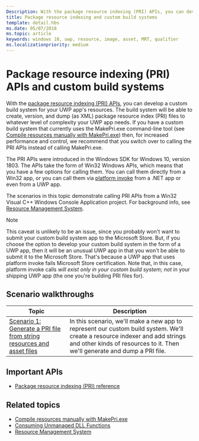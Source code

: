 ```yaml
---
Description: With the package resource indexing (PRI) APIs, you can develop a custom build system for your UWP app's resources. The build system will be able to create, version, and dump PRI files to whatever level of complexity your UWP app needs.
title: Package resource indexing and custom build systems
template: detail.hbs
ms.date: 05/07/2018
ms.topic: article
keywords: windows 10, uwp, resource, image, asset, MRT, qualifier
ms.localizationpriority: medium
---
```

# Package resource indexing (PRI) APIs and custom build systems
With the [package resource indexing (PRI) APIs](/windows/desktop/menurc/pri-indexing-reference), you can develop a custom build system for your UWP app's resources. The build system will be able to create, version, and dump (as XML) package resource index (PRI) files to whatever level of complexity your UWP app needs. If you have a custom build system that currently uses the MakePri.exe command-line tool (see [Compile resources manually with MakePri.exe](makepri-exe-command-options.md)) then, for increased performance and control, we recommend that you switch over to calling the PRI APIs instead of calling MakePri.exe.

The PRI APIs were introduced in the Windows SDK for Windows 10, version 1803. The APIs take the form of Win32 Windows APIs, which means that you have a few options for calling them. You can call them directly from a Win32 app, or you can call them via [platform invoke](/dotnet/framework/interop/consuming-unmanaged-dll-functions?branch=live) from a .NET app or even from a UWP app.

The scenarios in this topic demonstrate calling PRI APIs from a Win32 Visual C++ Windows Console Application project. For background info, see [Resource Management System](resource-management-system.md).

> [!NOTE]
> This caveat is unlikely to be an issue, since you probably won't want to submit your custom build system app to the Microsoft Store. But, if you choose the option to develop your custom build system in the form of a UWP app, then it will be an unusual UWP app in that you won't be able to submit it to the Microsoft Store. That's because a UWP app that uses platform invoke fails Microsoft Store certification. Note that, in this case, platform invoke calls *will exist only in your custom build system*; *not* in your shipping UWP app (the one you're building PRI files for).

## Scenario walkthroughs
|Topic|Description|
|-|-|
|[Scenario 1: Generate a PRI file from string resources and asset files](pri-apis-scenario-1.md)|In this scenario, we'll make a new app to represent our custom build system. We'll create a resource indexer and add strings and other kinds of resources to it. Then we'll generate and dump a PRI file.|

## Important APIs
* [Package resource indexing (PRI) reference](/windows/desktop/menurc/pri-indexing-reference)

## Related topics
* [Compile resources manually with MakePri.exe](makepri-exe-command-options.md)
* [Consuming Unmanaged DLL Functions](/dotnet/framework/interop/consuming-unmanaged-dll-functions?branch=live)
* [Resource Management System](resource-management-system.md)